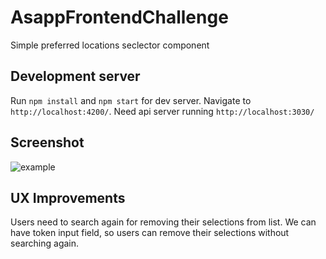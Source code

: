 # AsappFrontendChallenge
Simple preferred locations seclector component

## Development server
Run `npm install` and `npm start` for dev server. Navigate to `http://localhost:4200/`. 
Need api server running `http://localhost:3030/`

## Screenshot
![example](https://user-images.githubusercontent.com/7454017/124538245-25ad9100-ddd0-11eb-9275-aad299c4dc48.PNG)


## UX Improvements
Users need to search again for removing their selections from list. 
We can have token input field, so users can remove their selections without searching again. 

